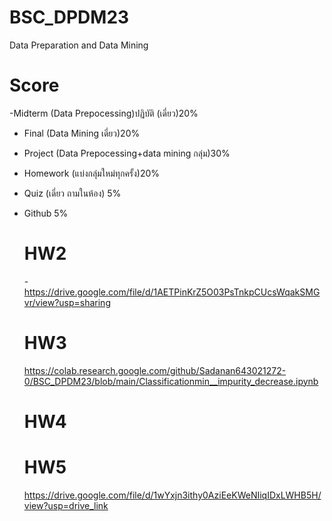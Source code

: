 # BSC_DPDM23
Data Preparation  and Data Mining
# Score
-Midterm (Data Prepocessing)ปฏิบัติ (เดี่ยว)20%
- Final (Data Mining เดี่ยว)20%
- Project (Data Prepocessing+data mining กลุ่ม)30%
- Homework (แบ่งกลุ่มใหม่ทุกครั้ง)20%
- Quiz (เดี่ยว ถามในห้อง) 5%
- Github 5%
  # HW2
  -https://drive.google.com/file/d/1AETPinKrZ5O03PsTnkpCUcsWqakSMGvr/view?usp=sharing
  # HW3
  https://colab.research.google.com/github/Sadanan643021272-0/BSC_DPDM23/blob/main/Classificationmin__impurity_decrease.ipynb
  # HW4

  # HW5
  https://drive.google.com/file/d/1wYxjn3ithy0AziEeKWeNIiqIDxLWHB5H/view?usp=drive_link
